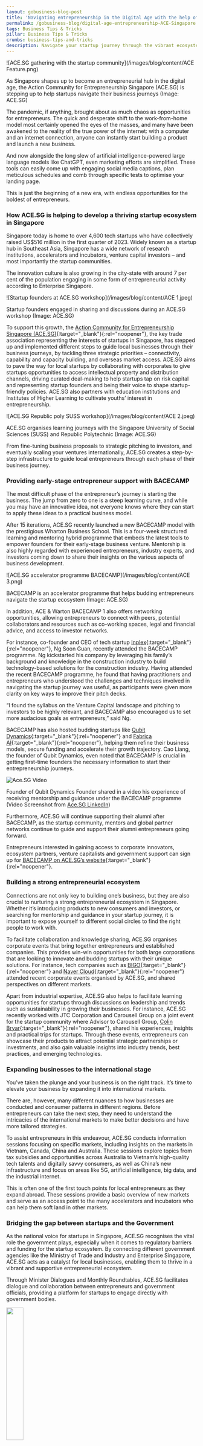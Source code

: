 ```yaml
---
layout: gobusiness-blog-post
title: 'Navigating entrepreneurship in the Digital Age with the help of ACE.SG'
permalink: /gobusiness-blog/digital-age-entrepreneurship-ACE-Singapore
tags: Business Tips & Tricks
pillar: Business Tips & Tricks
crumbs: business-tips-and-tricks
description: Navigate your startup journey through the vibrant ecosystem that ACE.SG is nurturing in Singapore.
---
```


![ACE.SG gathering with the startup community](/images/blog/content/ACE Feature.png)
<figcaption>As Singapore shapes up to become an entrepreneurial hub in the digital age, the Action Community for Entrepreneurship Singapore (ACE.SG) is stepping up to help startups navigate their business journeys (Image: ACE.SG)</figcaption>

The pandemic, if anything, brought about as much chaos as opportunities for entrepreneurs. The quick and desperate shift to the work-from-home model most certainly opened the eyes of the masses, and many have been awakened to the reality of the true power of the internet: with a computer and an internet connection, anyone can instantly start building a product and launch a new business.

And now alongside the long slew of artificial intelligence-powered large language models like ChatGPT, even marketing efforts are simplified. These tools can easily come up with engaging social media captions, plan meticulous schedules and comb through specific tests to optimise your landing page.

This is just the beginning of a new era, with endless opportunities for the boldest of entrepreneurs.

### How ACE.SG is helping to develop a thriving startup ecosystem in Singapore

Singapore today is home to over 4,600 tech startups who have collectively raised US$516 million in the first quarter of 2023. Widely known as a startup hub in Southeast Asia, Singapore has a wide network of research institutions, accelerators and incubators, venture capital investors – and most importantly the startup communities.

The innovation culture is also growing in the city-state with around 7 per cent of the population engaging in some form of entrepreneurial activity according to Enterprise Singapore.

![Startup founders at ACE.SG workshop](/images/blog/content/ACE 1.jpeg)
<figcaption>Startup founders engaged in sharing and discussions during an ACE.SG workshop (Image: ACE.SG)</figcaption>

To support this growth, the [Action Community for Entrepreneurship Singapore (ACE.SG)](https://ace.org.sg/){:target="_blank"}{:rel="noopener"}, the key trade association representing the interests of startups in Singapore, has stepped up and implemented different steps to guide local businesses through their business journeys, by tackling three strategic priorities – connectivity, capability and capacity building, and overseas market access. ACE.SG aims to pave the way for local startups by collaborating with corporates to give startups opportunities to access intellectual property and distribution channels, driving curated deal-making to help startups tap on risk capital and representing startup founders and being their voice to shape startup-friendly policies. ACE.SG also partners with education institutions and Institutes of Higher Learning to cultivate youths’ interest in entrepreneurship. 

![ACE.SG Republic poly SUSS workshop](/images/blog/content/ACE 2.jpeg)
<figcaption>ACE.SG organises learning journeys with the Singapore University of Social Sciences (SUSS) and Republic Polytechnic (Image: ACE.SG)</figcaption>

From fine-tuning business proposals to strategic pitching to investors, and eventually scaling your ventures internationally, ACE.SG creates a step-by-step infrastructure to guide local entrepreneurs through each phase of their business journey.

### Providing early-stage entrepreneur support with BACECAMP

The most difficult phase of the entrepreneur’s journey is starting the business. The jump from zero to one is a steep learning curve, and while you may have an innovative idea, not everyone knows where they can start to apply these ideas to a practical business model.

After 15 iterations, ACE.SG recently launched a new BACECAMP model with the prestigious Wharton Business School. This is a four-week structured learning and mentoring hybrid programme that embeds the latest tools to empower founders for their early-stage business venture. Mentorship is also highly regarded with experienced entrepreneurs, industry experts, and investors coming down to share their insights on the various aspects of business development.

![ACE.SG accelerator programme BACECAMP](/images/blog/content/ACE 3.png)
<figcaption>BACECAMP is an accelerator programme that helps budding entrepreneurs navigate the startup ecosystem (Image: ACE.SG)</figcaption>

In addition, ACE & Warton BACECAMP 1  also offers networking opportunities, allowing entrepreneurs to connect with peers, potential collaborators and resources such as co-working spaces, legal and financial advice, and access to investor networks.

For instance, co-founder and CEO of tech startup [Inplex](https://inplex.net/){:target="_blank"}{:rel="noopener"}, Ng Soon Guan, recently attended the BACECAMP programme. Ng kickstarted his company by leveraging his family’s background and knowledge in the construction industry to build technology-based solutions for the construction industry. Having attended the recent BACECAMP programme, he found that having practitioners and entrepreneurs who understood the challenges and techniques involved in navigating the startup journey was useful, as participants were given more clarity on key ways to improve their pitch decks.

“I found the syllabus on the Venture Capital landscape and pitching to investors to be highly relevant, and BACECAMP also encouraged us to set more audacious goals as entrepreneurs,” said Ng.

BACECAMP has also hosted budding startups like [Qubit Dynamics](https://www.qubit-dynamics.com/){:target="_blank"}{:rel="noopener"} and [Fabrica AI](https://www.fabrica.ai/){:target="_blank"}{:rel="noopener"}, helping them refine their business models, secure funding and accelerate their growth trajectory. Cao Liang, the founder of Qubit Dynamics, even noted that BACECAMP is crucial in getting first-time founders the necessary information to start their entrepreneurship journeys.

![Ace.SG Video](/images/blog/content/ACESG_Video.png)
<figcaption>Founder of Qubit Dynamics Founder shared in a video his experience of receiving mentorship and guidance under the BACECAMP programme (Video Screenshot from <a href='https://www.linkedin.com/posts/aceorgsg_founder-of-qubit-dynamics-activity-7058964838252773376-BR8Y?utm_source=share&utm_medium=member_desktop' target='_blank' rel='noopener'>Ace.SG LinkedIn</a>)</figcaption>

Furthermore, ACE.SG will continue supporting their alumni after BACECAMP, as the startup community, mentors and global partner networks continue to guide and support their alumni entrepreneurs going forward.

Entrepreneurs interested in gaining access to corporate innovators, ecosystem partners, venture capitalists and government support can sign up for [BACECAMP on ACE.SG’s website](https://bacecamp.ace.org.sg/){:target="_blank"}{:rel="noopener"}.

### Building a strong entrepreneurial ecosystem

Connections are not only key to building one’s business, but they are also crucial to nurturing a strong entrepreneurial ecosystem in Singapore. Whether it’s introducing products to new consumers and investors, or searching for mentorship and guidance in your startup journey, it is important to expose yourself to different social circles to find the right people to work with.

To facilitate collaboration and knowledge sharing, ACE.SG organises corporate events that bring together entrepreneurs and established companies. This provides win-win opportunities for both large corporations that are looking to innovate and budding startups with their unique solutions. For instance, tech companies such as [BIGO](https://www.bigo.sg/){:target="_blank"}{:rel="noopener"} and [Naver Cloud](https://micro.ncloud.com/sea/en/){:target="_blank"}{:rel="noopener"} attended recent corporate events organised by ACE.SG, and shared perspectives on different markets. 

Apart from industrial expertise, ACE.SG also helps to facilitate learning opportunities for startups through discussions on leadership and trends such as sustainability in growing their businesses. For instance, ACE.SG recently worked with JTC Corporation and Carousell Group on a joint event for the startup community where Advisor to Carousell Group, [Colin Bryar](https://www.linkedin.com/in/colinbryar/){:target="_blank"}{:rel="noopener"}, shared his experiences, insights and practical trips for startups. Through these events, entrepreneurs can showcase their products to attract potential strategic partnerships or investments, and also gain valuable insights into industry trends, best practices, and emerging technologies. 

### Expanding businesses to the international stage

You’ve taken the plunge and your business is on the right track. It’s time to elevate your business by expanding it into international markets.

There are, however, many different nuances to how businesses are conducted and consumer patterns in different regions. Before entrepreneurs can take the next step, they need to understand the intricacies of the international markets to make better decisions and have more tailored strategies.

To assist entrepreneurs in this endeavour, ACE.SG conducts information sessions focusing on specific markets, including insights on the markets in Vietnam, Canada, China and Australia. These sessions explore topics from tax subsidies and opportunities across Australia to Vietnam’s high-quality tech talents and digitally savvy consumers, as well as China’s new infrastructure and focus on areas like 5G, artificial intelligence, big data, and the industrial internet.

This is often one of the first touch points for local entrepreneurs as they expand abroad. These sessions provide a basic overview of new markets and serve as an access point to the many accelerators and incubators who can help them soft land in other markets.

### Bridging the gap between startups and the Government

As the national voice for startups in Singapore, ACE.SG recognises the vital role the government plays, especially when it comes to regulatory barriers and funding for the startup ecosystem. By connecting different government agencies like the Ministry of Trade and Industry and Enterprise Singapore, ACE.SG acts as a catalyst for local businesses, enabling them to thrive in a vibrant and supportive entrepreneurial ecosystem.

Through Minister Dialogues and Monthly Roundtables, ACE.SG facilitates dialogue and collaboration between entrepreneurs and government officials, providing a platform for startups to engage directly with government bodies.

<img src = "/images/blog/content/ACE 4.jpeg" alt = "" width="30%" height="30%">
<figcaption>ACE.SG organised a dialogue session with the Minister of Education Chan Chun Sing in March 2023, where the Minister shared his views on how Singapore’s startup ecosystem can partner with the Ministry of Education to nurture the next generation of entrepreneurs (Image: ACE.SG)</figcaption>

During these sessions, startups have the opportunity to voice their concerns, share their experience, and provide feedback on the regulatory barriers and challenges they face. In turn, government officials gain valuable insights into the needs and perspectives of the startup community, which enables them to develop policies and initiatives that better support the needs of entrepreneurs. By fostering open and constructive dialogue, ACE.SG aims to develop an enabling ecosystem to help startups grow.

Government Technology Agency (GovTech) is ACE.SG’s newest partner. By collaborating with GovTech, ACE.SG hopes to help more startups discover GoBusiness, which is a one-stop government platform that provides businesses in Singapore with simplified and personalised access to government digital services such as business registration, licence and grant applications.

![ACE.SG GoBusiness Argitech roundtable](/images/blog/content/ACE 5.jpeg)
<figcaption>ACE.SG and GoBusiness hosted a discussion with over 30 business leaders and founders in the AgriTech industry. (Image: ACE.SG)</figcaption>

The partnership will also enable startups in ACE.SG’s network to participate in the development journey of GoBusiness through industry research, feedback and user testing sessions, to help GovTech build digital tools on GoBusiness that address the challenges of startups. 

Beyond Singapore, ACE.SG also works with government agencies in North Asia and Southeast Asia to drive the development of startup ecosystems. 

By working closely with relevant government agencies, ACE.SG creates a supportive environment for startups, and is able to help them to navigate the complexities of the fast-changing business landscape.

**Connect with [ACE.SG](https://linktr.ee/aceorgsg){:target="_blank"}{:rel="noopener"} to get first dibs on ACE.SG initiatives, networking opportunities and resources that can support your business growth.**

<em> This article is accurate as at 19 Jun 2023</em>

